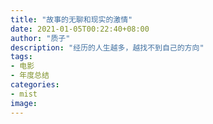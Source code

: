 ```yaml
---
title: "故事的无聊和现实的激情"
date: 2021-01-05T00:22:40+08:00
author: "质子"
description: "经历的人生越多，越找不到自己的方向"
tags:
- 电影
- 年度总结
categories: 
- mist
image: 
---
```

